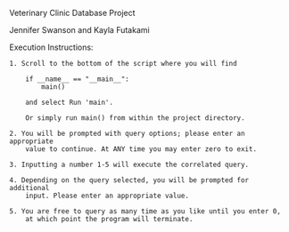 Veterinary Clinic Database Project

Jennifer Swanson and Kayla Futakami

Execution Instructions:
    
    1. Scroll to the bottom of the script where you will find

        if __name__ == "__main__":
            main()

        and select Run 'main'.

        Or simply run main() from within the project directory.

    2. You will be prompted with query options; please enter an appropriate
        value to continue. At ANY time you may enter zero to exit.
    
    3. Inputting a number 1-5 will execute the correlated query.

    4. Depending on the query selected, you will be prompted for additional
        input. Please enter an appropriate value.
    
    5. You are free to query as many time as you like until you enter 0,
        at which point the program will terminate.